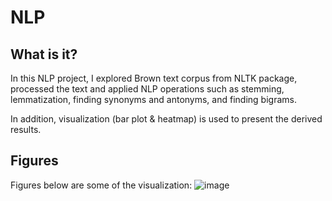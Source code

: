 # NLP
## What is it?
In this NLP project, I explored Brown text corpus from NLTK package, processed the text 
and applied NLP operations such as stemming, lemmatization, finding synonyms and antonyms, and finding bigrams.

In addition, visualization (bar plot & heatmap) is used to present the derived results. 
 
## Figures

Figures below are some of the visualization:
![image](https://user-images.githubusercontent.com/52830408/215543662-4526f5ba-32bf-4072-842e-72870c8563d4.png)
